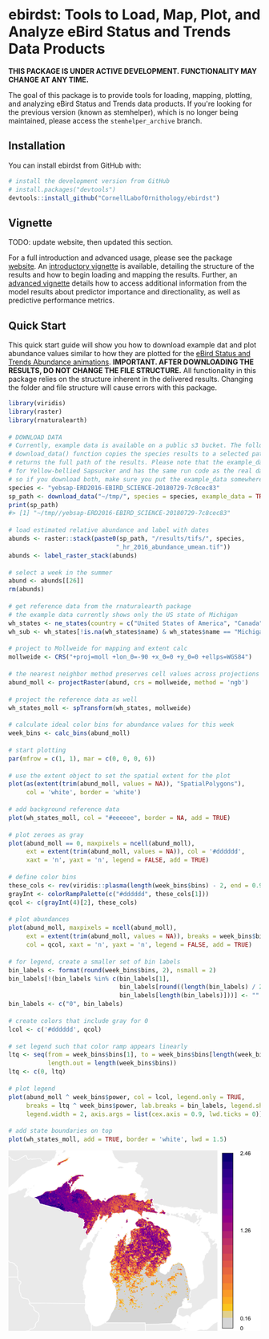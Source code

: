 
<!-- README.md is generated from README.Rmd. Please edit that file -->
ebirdst: Tools to Load, Map, Plot, and Analyze eBird Status and Trends Data Products
====================================================================================

<!-- [![License: GPL v3](https://img.shields.io/badge/License-GPL%20v3-blue.svg)](http://www.gnu.org/licenses/gpl-3.0) -->
**THIS PACKAGE IS UNDER ACTIVE DEVELOPMENT. FUNCTIONALITY MAY CHANGE AT ANY TIME.**

The goal of this package is to provide tools for loading, mapping, plotting, and analyzing eBird Status and Trends data products. If you're looking for the previous version (known as stemhelper), which is no longer being maintained, please access the `stemhelper_archive` branch.

Installation
------------

You can install ebirdst from GitHub with:

``` r
# install the development version from GitHub
# install.packages("devtools")
devtools::install_github("CornellLabofOrnithology/ebirdst")
```

Vignette
--------

TODO: update website, then updated this section.

For a full introduction and advanced usage, please see the package [website](https://cornelllabofornithology.github.io/ebirdst). An [introductory vignette](https://cornelllabofornithology.github.io/ebirdst/articles/stem-intro-mapping.html) is available, detailing the structure of the results and how to begin loading and mapping the results. Further, an [advanced vignette](https://cornelllabofornithology.github.io/ebirdst/articles/stem-pipd.html) details how to access additional information from the model results about predictor importance and directionality, as well as predictive performance metrics.

Quick Start
-----------

This quick start guide will show you how to download example dat and plot abundance values similar to how they are plotted for the [eBird Status and Trends Abundance animations](https://ebird.org/science/status-and-trends/woothr/abundance-map-weekly). **IMPORTANT. AFTER DOWNLOADING THE RESULTS, DO NOT CHANGE THE FILE STRUCTURE.** All functionality in this package relies on the structure inherent in the delivered results. Changing the folder and file structure will cause errors with this package.

``` r
library(viridis)
library(raster)
library(rnaturalearth)

# DOWNLOAD DATA
# Currently, example data is available on a public s3 bucket. The following 
# download_data() function copies the species results to a selected path and 
# returns the full path of the results. Please note that the example_data is
# for Yellow-bellied Sapsucker and has the same run code as the real data,
# so if you download both, make sure you put the example_data somewhere else.
species <- "yebsap-ERD2016-EBIRD_SCIENCE-20180729-7c8cec83"
sp_path <- download_data("~/tmp/", species = species, example_data = TRUE)
print(sp_path)
#> [1] "~/tmp//yebsap-ERD2016-EBIRD_SCIENCE-20180729-7c8cec83"

# load estimated relative abundance and label with dates
abunds <- raster::stack(paste0(sp_path, "/results/tifs/", species, 
                              "_hr_2016_abundance_umean.tif"))
abunds <- label_raster_stack(abunds)

# select a week in the summer
abund <- abunds[[26]]
rm(abunds)

# get reference data from the rnaturalearth package
# the example data currently shows only the US state of Michigan
wh_states <- ne_states(country = c("United States of America", "Canada"))
wh_sub <- wh_states[!is.na(wh_states$name) & wh_states$name == "Michigan", ]

# project to Mollweide for mapping and extent calc
mollweide <- CRS("+proj=moll +lon_0=-90 +x_0=0 +y_0=0 +ellps=WGS84")

# the nearest neighbor method preserves cell values across projections
abund_moll <- projectRaster(abund, crs = mollweide, method = 'ngb')

# project the reference data as well
wh_states_moll <- spTransform(wh_states, mollweide)

# calculate ideal color bins for abundance values for this week
week_bins <- calc_bins(abund_moll)

# start plotting
par(mfrow = c(1, 1), mar = c(0, 0, 0, 6))

# use the extent object to set the spatial extent for the plot
plot(as(extent(trim(abund_moll, values = NA)), "SpatialPolygons"), 
     col = 'white', border = 'white')

# add background reference data
plot(wh_states_moll, col = "#eeeeee", border = NA, add = TRUE)

# plot zeroes as gray
plot(abund_moll == 0, maxpixels = ncell(abund_moll),
     ext = extent(trim(abund_moll, values = NA)), col = '#dddddd', 
     xaxt = 'n', yaxt = 'n', legend = FALSE, add = TRUE)

# define color bins
these_cols <- rev(viridis::plasma(length(week_bins$bins) - 2, end = 0.9))
grayInt <- colorRampPalette(c("#dddddd", these_cols[1]))
qcol <- c(grayInt(4)[2], these_cols)

# plot abundances
plot(abund_moll, maxpixels = ncell(abund_moll),
     ext = extent(trim(abund_moll, values = NA)), breaks = week_bins$bins,
     col = qcol, xaxt = 'n', yaxt = 'n', legend = FALSE, add = TRUE)

# for legend, create a smaller set of bin labels
bin_labels <- format(round(week_bins$bins, 2), nsmall = 2)
bin_labels[!(bin_labels %in% c(bin_labels[1],
                               bin_labels[round((length(bin_labels) / 2)) + 1],
                               bin_labels[length(bin_labels)]))] <- ""
bin_labels <- c("0", bin_labels)

# create colors that include gray for 0
lcol <- c('#dddddd', qcol)

# set legend such that color ramp appears linearly
ltq <- seq(from = week_bins$bins[1], to = week_bins$bins[length(week_bins$bins)],
           length.out = length(week_bins$bins))
ltq <- c(0, ltq)

# plot legend
plot(abund_moll ^ week_bins$power, col = lcol, legend.only = TRUE,
     breaks = ltq ^ week_bins$power, lab.breaks = bin_labels, legend.shrink = 0.97,
     legend.width = 2, axis.args = list(cex.axis = 0.9, lwd.ticks = 0))

# add state boundaries on top
plot(wh_states_moll, add = TRUE, border = 'white', lwd = 1.5)
```

<img src="README-quick_start-1.png" style="display: block; margin: auto;" />
